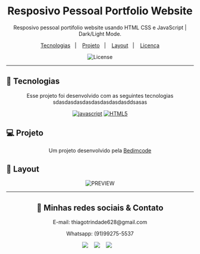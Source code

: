 <div align="center">
<h1 align="center"> Resposivo Pessoal Portfolio Website </h1>

<p>
Resposivo pessoal portifolio website usando HTML CSS e JavaScript | Dark/Light Mode.
</p>

<p align="center">
  <a href="#-tecnologias">Tecnologias</a>&nbsp;&nbsp;&nbsp;|&nbsp;&nbsp;&nbsp;
  <a href="#-projeto">Projeto</a>&nbsp;&nbsp;&nbsp;|&nbsp;&nbsp;&nbsp;
  <a href="#-layout">Layout</a>&nbsp;&nbsp;&nbsp;|&nbsp;&nbsp;&nbsp;
  <a href="#memo-licença">Licença</a>
</p>

<p align="center">
  <img alt="License" src="https://img.shields.io/static/v1?label=license&message=MIT&color=49AA26&labelColor=000000">
</p>

---

<div align="center">

<h2 align="left">🚀 Tecnologias </h2>

<p>Esse projeto foi desenvolvido com as seguintes tecnologias sdasdasdasdasdasdasdasdasddsasas</p>

[![javascript](https://img.shields.io/badge/JavaScript-323330?style=for-the-badge&logo=javascript&logoColor=F7DF1E)]()
 [![HTML5](https://img.shields.io/badge/HTML5-E34F26?style=for-the-badge&logo=html5&logoColor=white)]()

 <div>

<h2 align="left"> 💻 Projeto </h2>

Um projeto desenvolvido pela [Bedimcode](https://www.youtube.com/watch?v=27JtRAI3QO8)

<h2 align="left">🔖 Layout </h2>

<p align="center">
  <img alt="PREVIEW" src="https://uploaddeimagens.com.br/images/004/067/179/original/preview.png?1666192537">
</p>

---

<h2> 📲 Minhas redes sociais & Contato </h2>

<div align="center">

<p> E-mail: thiagotrindade628@gmail.com

Whatsapp: (91)99275-5537 
</p>
  
  [![](https://img.shields.io/badge/Facebook-1877F2?style=for-the-badge&logo=facebook&logoColor=white)](https://www.facebook.com/thiago.trindade.902/)&nbsp;&nbsp;&nbsp;
  [![](https://img.shields.io/badge/LinkedIn-0077B5?style=for-the-badge&logo=linkedin&logoColor=white)]()&nbsp;&nbsp;&nbsp;
  [![](https://img.shields.io/badge/Instagram-E4405F?style=for-the-badge&logo=instagram&logoColor=white)]()&nbsp;&nbsp;&nbsp;
  [![]()]()
 
</div>

<div>
